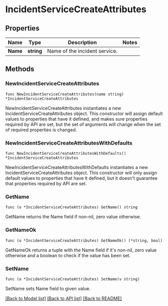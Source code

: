 # IncidentServiceCreateAttributes

## Properties

| Name     | Type       | Description                   | Notes |
| -------- | ---------- | ----------------------------- | ----- |
| **Name** | **string** | Name of the incident service. |

## Methods

### NewIncidentServiceCreateAttributes

`func NewIncidentServiceCreateAttributes(name string) *IncidentServiceCreateAttributes`

NewIncidentServiceCreateAttributes instantiates a new IncidentServiceCreateAttributes object.
This constructor will assign default values to properties that have it defined,
and makes sure properties required by API are set, but the set of arguments
will change when the set of required properties is changed.

### NewIncidentServiceCreateAttributesWithDefaults

`func NewIncidentServiceCreateAttributesWithDefaults() *IncidentServiceCreateAttributes`

NewIncidentServiceCreateAttributesWithDefaults instantiates a new IncidentServiceCreateAttributes object.
This constructor will only assign default values to properties that have it defined,
but it doesn't guarantee that properties required by API are set.

### GetName

`func (o *IncidentServiceCreateAttributes) GetName() string`

GetName returns the Name field if non-nil, zero value otherwise.

### GetNameOk

`func (o *IncidentServiceCreateAttributes) GetNameOk() (*string, bool)`

GetNameOk returns a tuple with the Name field if it's non-nil, zero value otherwise
and a boolean to check if the value has been set.

### SetName

`func (o *IncidentServiceCreateAttributes) SetName(v string)`

SetName sets Name field to given value.

[[Back to Model list]](../README.md#documentation-for-models) [[Back to API list]](../README.md#documentation-for-api-endpoints) [[Back to README]](../README.md)
